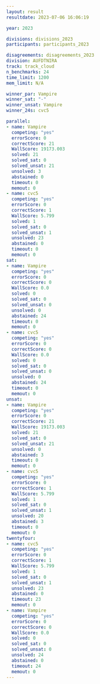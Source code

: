 ```yaml
---
layout: result
resultdate: 2023-07-06 16:06:19

year: 2023

divisions: divisions_2023
participants: participants_2023

disagreements: disagreements_2023
division: AUFDTNIRA
track: track_cloud
n_benchmarks: 24
time_limit: 1200
mem_limit: N/A

winner_par: Vampire
winner_sat: "-"
winner_unsat: Vampire
winner_24s: cvc5

parallel:
- name: Vampire
  competing: "yes"
  errorScore: 0
  correctScore: 21
  WallScore: 19173.003
  solved: 21
  solved_sat: 0
  solved_unsat: 21
  unsolved: 3
  abstained: 0
  timeout: 0
  memout: 0
- name: cvc5
  competing: "yes"
  errorScore: 0
  correctScore: 1
  WallScore: 5.799
  solved: 1
  solved_sat: 0
  solved_unsat: 1
  unsolved: 23
  abstained: 0
  timeout: 0
  memout: 0
sat:
- name: Vampire
  competing: "yes"
  errorScore: 0
  correctScore: 0
  WallScore: 0.0
  solved: 0
  solved_sat: 0
  solved_unsat: 0
  unsolved: 0
  abstained: 24
  timeout: 0
  memout: 0
- name: cvc5
  competing: "yes"
  errorScore: 0
  correctScore: 0
  WallScore: 0.0
  solved: 0
  solved_sat: 0
  solved_unsat: 0
  unsolved: 0
  abstained: 24
  timeout: 0
  memout: 0
unsat:
- name: Vampire
  competing: "yes"
  errorScore: 0
  correctScore: 21
  WallScore: 19173.003
  solved: 21
  solved_sat: 0
  solved_unsat: 21
  unsolved: 0
  abstained: 3
  timeout: 0
  memout: 0
- name: cvc5
  competing: "yes"
  errorScore: 0
  correctScore: 1
  WallScore: 5.799
  solved: 1
  solved_sat: 0
  solved_unsat: 1
  unsolved: 20
  abstained: 3
  timeout: 0
  memout: 0
twentyfour:
- name: cvc5
  competing: "yes"
  errorScore: 0
  correctScore: 1
  WallScore: 5.799
  solved: 1
  solved_sat: 0
  solved_unsat: 1
  unsolved: 23
  abstained: 0
  timeout: 23
  memout: 0
- name: Vampire
  competing: "yes"
  errorScore: 0
  correctScore: 0
  WallScore: 0.0
  solved: 0
  solved_sat: 0
  solved_unsat: 0
  unsolved: 24
  abstained: 0
  timeout: 24
  memout: 0
---
```

